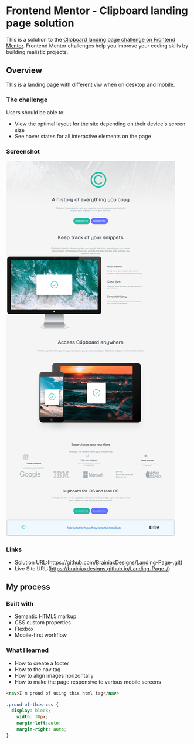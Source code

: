 # Frontend Mentor - Clipboard landing page solution

This is a solution to the [Clipboard landing page challenge on Frontend Mentor](https://www.frontendmentor.io/challenges/clipboard-landing-page-5cc9bccd6c4c91111378ecb9). Frontend Mentor challenges help you improve your coding skills by building realistic projects. 



## Overview
This is a landing page with different viw when on desktop and mobile.

### The challenge

Users should be able to:

- View the optimal layout for the site depending on their device's screen size
- See hover states for all interactive elements on the page

### Screenshot

![](./images/Sreenshot%20landing%20page.png)



### Links

- Solution URL:(https://github.com/BrainiaxDesigns/Landing-Page-.git)
- Live Site URL:(https://brainiaxdesigns.github.io/Landing-Page-/)

## My process

### Built with

- Semantic HTML5 markup
- CSS custom properties
- Flexbox
- Mobile-first workflow

### What I learned

- How to create a footer
- How to the nav tag
- How to align images horizontally
- How to make the page responsive to various mobile screens

```html
<nav>I'm proud of using this html tag</nav>
```
```css
.proud-of-this-css {
  display: block;
    width: 30px;
    margin-left:auto;
    margin-right: auto;
}
```
